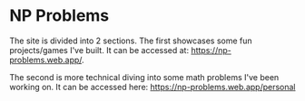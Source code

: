 # NP Problems
The site is divided into 2 sections. The first showcases some fun projects/games I've built. It can be accessed at: https://np-problems.web.app/.

The second is more technical diving into some math problems I've been working on. It can be accessed here: https://np-problems.web.app/personal

